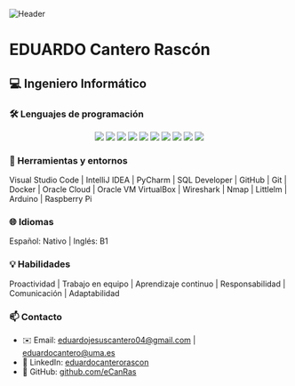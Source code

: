 ![Header](./head.jpg)

<h1>EDUARDO Cantero Rascón</h1>
<h2>💻 Ingeniero Informático</h2>


### 🛠 Lenguajes de programación

<p align="center">
  <img src="https://img.shields.io/badge/Java-007396?style=for-the-badge&logo=java&logoColor=white" />
  <img src="https://img.shields.io/badge/C-00599C?style=for-the-badge&logo=c&logoColor=white" />
  <img src="https://img.shields.io/badge/C++-00599C?style=for-the-badge&logo=c%2B%2B&logoColor=white" />
  <img src="https://img.shields.io/badge/Python-3776AB?style=for-the-badge&logo=python&logoColor=white" />
  <img src="https://img.shields.io/badge/Haskell-5D4F85?style=for-the-badge&logo=haskell&logoColor=white" />
  <img src="https://img.shields.io/badge/HTML-E34F26?style=for-the-badge&logo=html5&logoColor=white" />
  <img src="https://img.shields.io/badge/CSS-1572B6?style=for-the-badge&logo=css3&logoColor=white" />
  <img src="https://img.shields.io/badge/JavaScript-F7DF1E?style=for-the-badge&logo=javascript&logoColor=black" />
  <img src="https://img.shields.io/badge/Shell-BF4342?style=for-the-badge&logo=gnu-bash&logoColor=white" />
  <img src="https://img.shields.io/badge/SQL-4479A1?style=for-the-badge&logo=postgresql&logoColor=white" />
</p>


### 🧰 Herramientas y entornos
Visual Studio Code  |  IntelliJ IDEA  |  PyCharm  |  SQL Developer  |  GitHub  |  Git  |  Docker  |  Oracle Cloud  |  Oracle VM VirtualBox  |  Wireshark  |  Nmap  |  Littlelm  |  Arduino  |  Raspberry Pi

### 🌐 Idiomas
Español: Nativo   |   Inglés: B1

### 💡 Habilidades
Proactividad  |  Trabajo en equipo  |  Aprendizaje continuo  |  Responsabilidad  |  Comunicación  |  Adaptabilidad

### 📫 Contacto

- ✉️ Email:  eduardojesuscantero04@gmail.com | eduardocantero@uma.es
- 🔗 LinkedIn: [eduardocanterorascon](https://www.linkedin.com/in/eduardocanterorascon/)  
- 💼 GitHub: [github.com/eCanRas](https://github.com/eCanRas)
